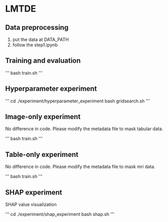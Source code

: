 # LMTDE

## Data preprocessing

1. put the data at DATA_PATH
2. follow the step1.ipynb

## Training and evaluation

'''
bash train.sh
'''

## Hyperparameter experiment

'''
cd ./experiment/hyperparameter_experiment
bash gridsearch.sh
'''

## Image-only experiment

No difference in code. Please modify the metadata file to mask tabular data.

'''
bash train.sh
'''

## Table-only experiment

No difference in code. Please modify the metadata file to mask mri data.

'''
bash train.sh
'''

## SHAP experiment

SHAP value visualization

'''
cd ./experiment/shap_experiment
bash shap.sh
'''
